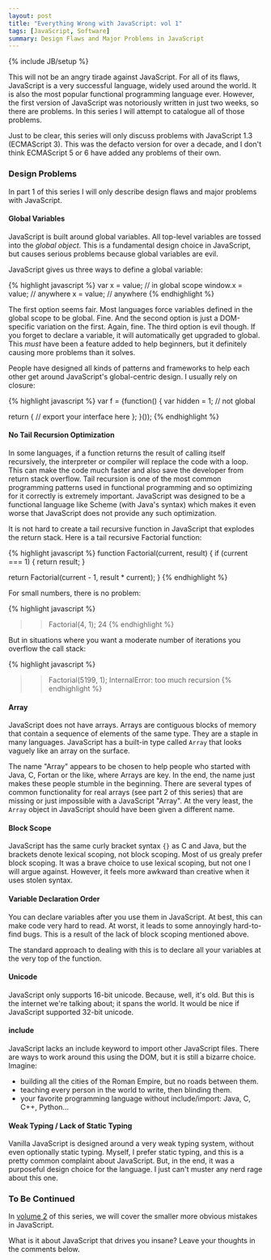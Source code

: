 ```yaml
---
layout: post
title: "Everything Wrong with JavaScript: vol 1"
tags: [JavaScript, Software]
summary: Design Flaws and Major Problems in JavaScript
---
```


{% include JB/setup %}

This will not be an angry tirade against JavaScript. For all of its flaws, JavaScript is a very successful language, widely used around the world. It is also the most popular functional programming language ever. However, the first version of JavaScript was notoriously written in just two weeks, so there are problems. In this series I will attempt to catalogue all of those problems.

Just to be clear, this series will only discuss problems with JavaScript 1.3 (ECMAScript 3). This was the defacto version for over a decade, and I don't think ECMAScript 5 or 6 have added any problems of their own.


### Design Problems

In part 1 of this series I will only describe design flaws and major problems with JavaScript.


#### Global Variables

JavaScript is built around global variables. All top-level variables are tossed into the *global object*. This is a fundamental design choice in JavaScript, but causes serious problems because global variables are evil.

JavaScript gives us three ways to define a global variable:

{% highlight javascript %}
var x = value;     // in global scope
window.x = value;  // anywhere
x = value;         // anywhere
{% endhighlight %}

The first option seems fair. Most languages force variables defined in the global scope to be global. Fine. And the second option is just a DOM-specific variation on the first. Again, fine. The third option is evil though. If you forget to declare a variable, it will automatically get upgraded to global. This *must* have been a feature added to help beginners, but it definitely causing more problems than it solves.

People have designed all kinds of patterns and frameworks to help each other get around JavaScript's global-centric design. I usually rely on closure:

{% highlight javascript %}
var f = {function() {
  var hidden = 1;  // not global

  return {
    // export your interface here
  };
}());
{% endhighlight %}


#### No Tail Recursion Optimization

In some languages, if a function returns the result of calling itself recursively, the interpreter or compiler will replace the code with a loop. This can make the code much faster and also save the developer from return stack overflow. Tail recursion is one of the most common programming patterns used in functional programming and so optimizing for it correctly is extremely important. JavaScript was designed to be a functional language like Scheme (with Java's syntax) which makes it even worse that JavaScript does not provide any such optimization.

It is not hard to create a tail recursive function in JavaScript that explodes the return stack. Here is a tail recursive Factorial function:

{% highlight javascript %}
function Factorial(current, result) {
  if (current === 1) {
    return result;
  }

  return Factorial(current - 1, result * current);
}
{% endhighlight %}

For small numbers, there is no problem:

{% highlight javascript %}
>> Factorial(4, 1);
   24
{% endhighlight %}

But in situations where you want a moderate number of iterations you overflow the call stack:

{% highlight javascript %}
>> Factorial(5199, 1);
   InternalError: too much recursion
{% endhighlight %}


#### Array

JavaScript does not have arrays. Arrays are contiguous blocks of memory that contain a sequence of elements of the same type. They are a staple in many languages. JavaScript has a built-in type called `Array` that looks vaguely like an array on the surface.

The name "Array" appears to be chosen to help people who started with Java, C, Fortan or the like, where Arrays are key. In the end, the name just makes these people stumble in the beginning. There are several types of common functionality for real arrays (see part 2 of this series) that are missing or just impossible with a JavaScript "Array". At the very least, the `Array` object in JavaScript should have been given a different name.


#### Block Scope

JavaScript has the same curly bracket syntax `{}` as C and Java, but the brackets denote lexical scoping, not block scoping. Most of us grealy prefer block scoping. It was a brave choice to use lexical scoping, but not one I will argue against. However, it feels more awkward than creative when it uses stolen syntax.


#### Variable Declaration Order

You can declare variables after you use them in JavaScript. At best, this can make code very hard to read. At worst, it leads to some annoyingly hard-to-find bugs. This is a result of the lack of block scoping mentioned above.

The standard approach to dealing with this is to declare all your variables at the very top of the function.


#### Unicode

JavaScript only supports 16-bit unicode. Because, well, it's old. But this is the internet we're talking about; it spans the world. It would be nice if JavaScript supported 32-bit unicode.


#### include

JavaScript lacks an include keyword to import other JavaScript files. There are ways to work around this using the DOM, but it is still a bizarre choice. Imagine:

* building all the cities of the Roman Empire, but no roads between them.
* teaching every person in the world to write, then blinding them.
* your favorite programming language without include/import: Java, C, C++, Python...


#### Weak Typing / Lack of Static Typing

Vanilla JavaScript is designed around a very weak typing system, without even optionally static typing. Myself, I prefer static typing, and this is a pretty common complaint about JavaScript. But, in the end, it was a purposeful design choice for the language. I just can't muster any nerd rage about this one.


### To Be Continued

In [volume 2](/2017/01/10/eww-javascript-part-2) of this series, we will cover the smaller more obvious mistakes in JavaScript.

What is it about JavaScript that drives you insane? Leave your thoughts in the comments below.
